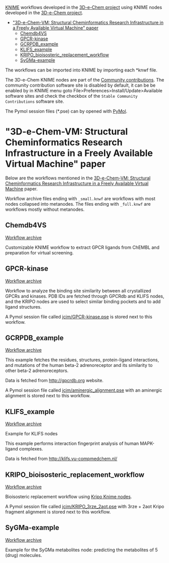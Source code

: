 [KNIME](http://www.knime.org) workflows developed in the
[3D-e-Chem project](https://3d-e-chem.github.io) using KNIME nodes developed in
the [3D-e-Chem project](https://3d-e-chem.github.io).

<!-- TOC -->

* ["3D-e-Chem-VM: Structural Cheminformatics Research Infrastructure in a Freely Available Virtual Machine" paper](#3d-e-chem-vm-structural-cheminformatics-research-infrastructure-in-a-freely-available-virtual-machine-paper)
  * [Chemdb4VS](#chemdb4vs)
  * [GPCR-kinase](#gpcr-kinase)
  * [GCRPDB_example](#gcrpdb_example)
  * [KLIFS_example](#klifs_example)
  * [KRIPO_bioisosteric_replacement_workflow](#kripo_bioisosteric_replacement_workflow)
  * [SyGMa-example](#sygma-example)

<!-- /TOC -->

The workflows can be imported into KNIME by importing each \*knwf file.

The 3D-e-Chem KNIME nodes are part of the
[Community contributions](https://www.knime.com/3d-e-chem-nodes-for-knime). The
community contribution software site is disabled by default, it can be be
enabled by in KNIME menu goto File>Preferences>Install/Update>Available software
sites and check the checkbox of the `Stable Community Contributions` software
site.

The Pymol session files (\*.pse) can by opened with
[PyMol](https://github.com/NLeSC/Chemical-Analytics-Platform/wiki/Cheatsheet#applications).

# "3D-e-Chem-VM: Structural Cheminformatics Research Infrastructure in a Freely Available Virtual Machine" paper

Below are the workflows mentioned in the
[3D-e-Chem-VM: Structural Cheminformatics Research Infrastructure in a Freely Available Virtual Machine](https://doi.org/10.1021/acs.jcim.6b00686)
paper.

Workflow archive files ending with `_small.knwf` are workflows with most nodes
collapsed into metanodes. The files ending with `_full.knwf` are workflows
mostly without metanodes.

## Chemdb4VS

[Workflow archive](jcim/Chemdb4VS_full.knwf)

Customizable KNIME workflow to extract GPCR ligands from ChEMBL and preparation
for virtual screening.

## GPCR-kinase

[Workflow archive](jcim/GPCR_kinase.knwf)

Workflow to analyze the binding site similarity between all crystallized GPCRs
and kinases. PDB IDs are fetched through GPCRdb and KLIFS nodes, and the KRIPO
nodes are used to select similar binding pockets and to add ligand structures.

A Pymol session file called [jcim/GPCR-kinase.pse](jcim/GPCR-kinase.pse) is
stored next to this workflow.

## GCRPDB_example

[Workflow archive](jcim/GPCRDB_example_full.knwf)

This example fetches the residues, structures, protein-ligand interactions, and
mutations of the human beta-2 adrenoreceptor and its similarity to other beta-2
adrenoreceptors.

Data is fetched from http://gpcrdb.org website.

A Pymol session file called
[jcim/aminergic_alignment.pse](jcim/aminergic_alignment.pse) with an aminergic
alignment is stored next to this workflow.

## KLIFS_example

[Workflow archive](jcim/KLIFS_example_workflow_full.knwf)

Example for KLIFS nodes

This example performs interaction fingerprint analysis of human MAPK-ligand
complexes.

Data is fetched from http://klifs.vu-compmedchem.nl/

## KRIPO_bioisosteric_replacement_workflow

[Workflow archive](jcim/KRIPO_bioisosteric_replacement_full.knwf)

Bioisosteric replacement workflow using
[Kripo Knime nodes](https://github.com/3D-e-Chem/3D-e-Chem-VM/wiki/Software#kripodb).

A Pymol session file called [jcim/KRIPO_3rze_2aot.pse](jcim/KRIPO_3rze_2aot.pse)
with 3rze + 2aot Kripo fragment alignment is stored next to this workflow.

## SyGMa-example

[Workflow archive](jcim/SyGMa-example.knwf)

Example for the SyGMa metabolites node: predicting the metabolites of 5 (drug)
molecules.
